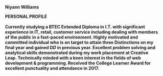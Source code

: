 <html>
<head>
<h4>
<br>
<br>
Niyann Williams

PERSONAL PROFILE
<br>
<br>
Currently studying a BTEC Extended Diploma in I.T. with significant experience in IT, retail, customer service including dealing with members of the public in a fast-paced environment. Highly motivated and committed individual who is on target to attain three Distinctions on my final year and gained D*D* in previous year. Excellent problem solving and analytical skills demonstrated during my work placement at Creative Leap. Technically minded with a keen interest in the fields of web development & programming. Received the College Learner Award for excellent punctuality and attendance in 2017. 
</h4>
</head>
</html>
